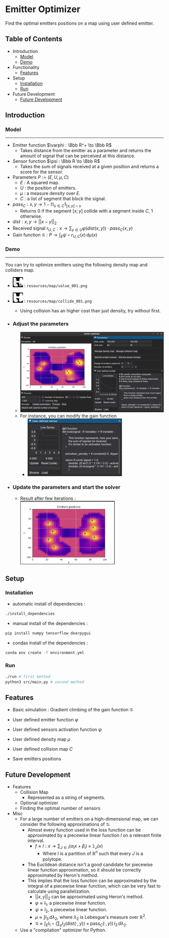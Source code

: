 # Emitter Optimizer
Find the optimal emitters positions on a map using user defined emitter.


## Table of Contents
- Introduction
    - [Model](#model)
    - [Demo](#demo)
- Functionality
    - [Features](#features)
- Setup
    - [Installation](#installation)
    - [Run](#run)
- Future Development
    - [Future Development](#future-development)

## Introduction
### Model
---
- Emitter function $\varphi : \Bbb R^+ \to \Bbb R$ 
    - Takes distance from the emitter as a parameter and returns the amount of signal that can be perceived at this distance.
- Sensor function $\psi : \Bbb R \to \Bbb R$
    - Takes the sum of signals received at a given position and returns a score for the sensor.  
- Parameters $P := (E, U, \mu, C)$
    - $E$ : A squared map.
    - $U$ : the position of emitters.
    - $\mu$ : a measure density over $E$.
    - $C$ : a list of segment that block the signal.
- $pass_C : x, y \to 1 - \mathbb \Pi_{s \in C} 1_{[x;y] \cap s}$
    - Returns 0 if the segment $[x;y]$ collide with a segment inside $C$, 1 otherwise.
- $dist : x, y \to || x - y ||_2$ 
- Received signal $r_{U, C} : x \to \sum_{y \in U}\varphi \big( dist(x, y) \big) \cdot pass_C(x,y)$
- Gain function $\mathcal G : P \to \int_E \psi \circ r_{U,C}(x) \, d\mu(x)$

### Demo
---
You can try to optimize emitters using the following density map and colliders map.
- ![](resources/map/value_001.png) : ``resources/map/value_001.png``
- ![](resources/map/collide_001.png) : ``resources/map/collide_001.png``
    - Using collision has an higher cost than just density, try without first.

- ### Adjust the parameters
    - <img src="resources/demo/interface.png">
    - For instance, you can modify the gain function
        - <img src="resources/demo/user_defined_sensor.png" width=300>
- ### Update the parameters and start the solver
    - Result after few iterations : </br> <img src=resources/demo/render.png width=300>


## Setup
### Installation
- automatic install of dependencies :
```sh
./install_dependencies
```
- manual install of the dependencies :
```sh
pip install numpy tensorflow dearpygui
```
- condas install of the dependencies :
```sh
conda env create -f environment.yml
```

### Run
```sh
./run # first method
python3 src/main.py # second method
```

## Features
- Basic simulation : Gradient climbing of the gain function $\mathcal G$

- User defined emitter function $\varphi$
- User defined sensors activation function $\psi$
- User defined density map $\mu$
- User defined collision map $C$
- Save emitters positions

## Future Development
- Features
    - Collision Map
        - Represented as a string of segments.
    - Optional optimizer
    - Finding the optimal number of sensors
- Misc
    - For a large number of emitters on a high-dimensional map, we can consider the following approximations of $\mathcal G$.
        - Almost every function used in the loss function can be approximated by a piecewise linear function $l$ on a relevant finite interval.
            - $f \approx l: x \to \sum_{J \in I} (\alpha_i x + \beta_i) \times \mathbb{1}_J(x)$
                - Where $I$ is a partition of $\mathbb{R}^n$ such that every $J$ is a polytope.
        - The Euclidean distance isn't a good candidate for piecewise linear function approximation, so it should be correctly approximated by Heron's method.
        - This implies that the loss function can be approximated by the integral of a piecewise linear function, which can be very fast to calculate using parallelization.
            - $||x, y||_2$ can be approximated using Heron's method.
            - $\varphi \approx l_1$, a piecewise linear function.
            - $\psi \approx l_2$, a piecewise linear function.
            - $\mu \approx \int l_3 \, d\lambda_2$, where $\lambda_2$ is Lebesgue's measure over $\mathbb{R}^2$.
            - $\mathcal{G} \approx \int_E l_1 \circ (\sum_y l_2(\text{dist}(\cdot, y)) \times \text{pass}_C(\cdot, y)) \, l_3 \, d\lambda_2$.
    - Use a "compilation" optimizer for Python.